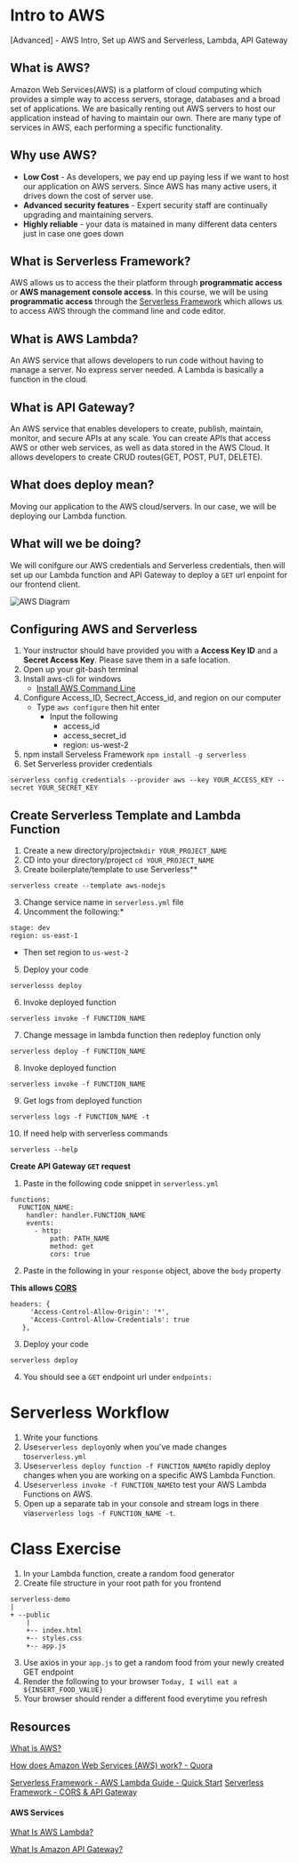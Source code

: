 # Intro to AWS
[Advanced] - AWS Intro, Set up AWS and Serverless, Lambda, API Gateway

## What is AWS?
Amazon Web Services(AWS) is a platform of cloud computing which provides a simple way to access servers, storage, databases and a broad set of applications. We are basically renting out AWS servers to host our application instead of having to maintain our own. There are many type of services in AWS, each performing a specific functionality.

## Why use AWS?
- **Low Cost** - As developers, we pay end up paying less if we want to host our application on AWS servers. Since AWS has many active users, it drives down the cost of server use. 
- **Advanced security features** - Expert security staff are continually upgrading and maintaining servers. 
- **Highly reliable** - your data is matained in many different data centers just in case one goes down

## What is Serverless Framework?
AWS allows us to access the their platform through **programmatic access** or **AWS management console access**. In this course, we will be using **programmatic access** through the [Serverless Framework](https://serverless.com/) which allows us to access AWS through the command line and code editor.  

## What is AWS Lambda?
An AWS service that allows developers to run code without having to manage a server. No express server needed. A Lambda is basically a function in the cloud. 

## What is API Gateway?
An AWS service that enables developers to create, publish, maintain, monitor, and secure APIs at any scale. You can create APIs that access AWS or other web services, as well as data stored in the AWS Cloud. It allows developers to create CRUD routes(GET, POST, PUT, DELETE).

## What does deploy mean?
Moving our application to the AWS cloud/servers. In our case, we will be deploying our Lambda function. 

## What will we be doing?
We will conifgure our AWS credentials and Serverless credentials, then will set up our Lambda function and API Gateway to deploy a `GET` url enpoint for our frontend client. 

![AWS Diagram](https://i.imgur.com/Qi61WFf.png)

## Configuring AWS and Serverless

1. Your instructor should have provided you with a **Access Key ID** and a **Secret Access Key**. Please save them in a safe location.
2. Open up your git-bash terminal
3. Install aws-cli for windows 
    - [Install AWS Command Line](https://docs.aws.amazon.com/cli/latest/userguide/awscli-install-windows.html)
3. Configure Access_ID, Secrect_Access_id, and region on our computer
    - Type `aws configure` then hit enter
      - Input the following 
        - access_id 
        - access_secret_id
        - region: us-west-2
5. npm install Serveless Framework `npm install -g serverless`
6. Set Serverless provider credentials
  ```
  serverless config credentials --provider aws --key YOUR_ACCESS_KEY --secret YOUR_SECRET_KEY
  ```
  
## Create Serverless Template and Lambda Function
1. Create a new directory/project`mkdir YOUR_PROJECT_NAME`
2. CD into your directory/project `cd YOUR_PROJECT_NAME`
3. Create boilerplate/template to use Serverless**
```
serverless create --template aws-nodejs
```
3. Change service name in `serverless.yml` file
4. Uncomment the following:* 
```
stage: dev
region: us-east-1
```
  - Then set region to `us-west-2`
5. Deploy your code
```
serverlesss deploy
```
6. Invoke deployed function
```
serverless invoke -f FUNCTION_NAME 
```
7. Change message in lambda function then redeploy function only
```
serverless deploy -f FUNCTION_NAME
```
8. Invoke deployed function
```
serverless invoke -f FUNCTION_NAME 
```
9. Get logs from deployed function
```
serverless logs -f FUNCTION_NAME -t
```
10. If need help with serverless commands
```
serverless --help
```
**Create API Gateway `GET` request**
1. Paste in the following code snippet in `serverless.yml`
```
functions:
  FUNCTION_NAME:
    handler: handler.FUNCTION_NAME
    events:
      - http:
          path: PATH_NAME
          method: get
          cors: true
 ```
 2. Paste in the following in your `response` object, above the `body` property
 
 **This allows [CORS](https://developer.mozilla.org/en-US/docs/Web/HTTP/CORS)**
 ```
 headers: {
      'Access-Control-Allow-Origin': '*',
      'Access-Control-Allow-Credentials': true
    },
 ```
 3. Deploy your code
 ```
 serverless deploy
 ```
 4. You should see a `GET` endpoint url under `endpoints:`

# Serverless Workflow
1. Write your functions
2. Use`serverless deploy`only when you've made changes to`serverless.yml`
3. Use`serverless deploy function -f FUNCTION_NAME`to rapidly deploy changes when you are working on a specific AWS Lambda Function.
4. Use`serverless invoke -f FUNCTION_NAME`to test your AWS Lambda Functions on AWS.
5. Open up a separate tab in your console and stream logs in there via`serverless logs -f FUNCTION_NAME -t`.

# Class Exercise
1. In your Lambda function, create a random food generator
2. Create file structure in your root path for you frontend
```
serverless-demo
|
+ --public
    |
    +-- index.html
    +-- styles.css
    +-- app.js
```
3. Use axios in your `app.js` to get a random food from your newly created GET endpoint
4. Render the following to your browser `Today, I will eat a ${INSERT_FOOD_VALUE}`
5. Your browser should render a different food everytime you refresh

## Resources
[What is AWS?](https://aws.amazon.com/what-is-aws/)

[How does Amazon Web Services (AWS) work? - Quora](https://www.quora.com/How-does-Amazon-Web-Services-AWS-work)

[Serverless Framework - AWS Lambda Guide - Quick Start](https://serverless.com/framework/docs/providers/aws/guide/quick-start/)
[Serverless Framework - CORS & API Gateway](https://serverless.com/blog/cors-api-gateway-survival-guide/)

#### AWS Services
[What Is AWS Lambda?](https://docs.aws.amazon.com/lambda/latest/dg/welcome.html)

[What Is Amazon API Gateway?](https://docs.aws.amazon.com/apigateway/latest/developerguide/welcome.html)
